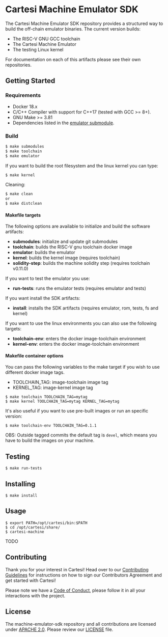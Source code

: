 # Cartesi Machine Emulator SDK

The Cartesi Machine Emulator SDK repository provides a structured way to build the off-chain emulator binaries. The current version builds:

- The RISC-V GNU GCC toolchain
- The Cartesi Machine Emulator
- The testing Linux kernel

For documentation on each of this artifacts please see their own repositories.

## Getting Started

### Requirements

- Docker 18.x
- C/C++ Compiler with support for C++17 (tested with GCC >= 8+).
- GNU Make >= 3.81
- Dependencies listed in the [emulator submodule](../../../machine-emulator/blob/master/README.md).

### Build

```bash
$ make submodules
$ make toolchain
$ make emulator
```

If you want to build the root filesystem and the linux kernel you can type:


```bash
$ make kernel
```

Cleaning:

```bash
$ make clean
or
$ make distclean
```

#### Makefile targets

The following options are available to initialize and build the software artifacts:

- **submodules**: initialize and update git submodules
- **toolchain**: builds the RISC-V gnu toolchain docker image
- **emulator**: builds the emulator
- **kernel**: builds the kernel image (requires toolchain)
- **solidity-step**: builds the machine solidity step (requires toolchain v0.11.0)

If you want to test the emulator you use:

- **run-tests**: runs the emulator tests (requires emulator and tests)

If you want install the SDK artifacts:

- **install**: installs the SDK artifacts (requires emulator, rom, tests, fs and kernel)

If you want to use the linux environments you can also use the following targets:

- **toolchain-env**: enters the docker image-toolchain environment
- **kernel-env**: enters the docker image-toolchain environment

#### Makefile container options

You can pass the following variables to the make target if you wish to use different docker image tags.

- TOOLCHAIN\_TAG: image-toolchain image tag
- KERNEL\_TAG: image-kernel image tag

```
$ make toolchain TOOLCHAIN_TAG=mytag
$ make kernel TOOLCHAIN_TAG=mytag KERNEL_TAG=mytag
```

It's also useful if you want to use pre-built images or run an specific version:

```
$ make toolchain-env TOOLCHAIN_TAG=0.1.1

```

OBS: Outside tagged commits the default tag is `devel`, which means you have to build the images on your machine.

## Testing

```
$ make run-tests

```

## Installing

```
$ make install

```

## Usage

```
$ export PATH=/opt/cartesi/bin:$PATH
$ cd /opt/cartesi/share/
$ cartesi-machine
```
TODO

## Contributing

Thank you for your interest in Cartesi! Head over to our [Contributing Guidelines](https://github.com/cartesi/machine-emulator-sdk/blob/master/CONTRIBUTING.md) for instructions on how to sign our Contributors Agreement and get started with
Cartesi!

Please note we have a [Code of Conduct](https://github.com/cartesi/machine-emulator-sdk/blob/master/CODE_OF_CONDUCT.md), please follow it in all your interactions with the project.

## License

The machine-emulator-sdk repository and all contributions are licensed under
[APACHE 2.0](https://www.apache.org/licenses/LICENSE-2.0). Please review our [LICENSE](https://github.com/cartesi/machine-emulator-sdk/blob/master/LICENSE) file.
